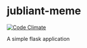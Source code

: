 # jubliant-meme
[![Code Climate](https://codeclimate.com/repos/58b013c0d757670265004bc5/badges/c11c03397a13cadda4c8/gpa.svg)](https://codeclimate.com/repos/58b013c0d757670265004bc5/feed)

A simple flask application
